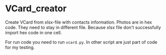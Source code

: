 # VCard_creator
Create VCard from xlsx-file with contacts information. Photos are in hex code. They need to stay in different file. Because xlsx file don't successfully import hex code in one cell.

For run code you need to run ```vcard.py```. In other script are just part of code for my testing.
